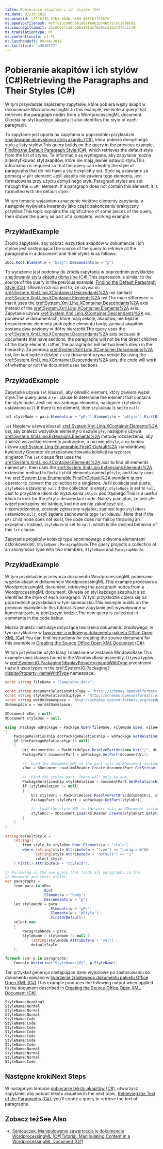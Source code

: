 ```yaml
---
title: Pobieranie akapitów i ich stylów (C#)
ms.date: 07/20/2015
ms.assetid: c2f767f8-57b1-4b4b-af04-89ffb1f7067d
ms.openlocfilehash: 46ffc13c9808b6186efa402bd46b75c6c1a9bbda
ms.sourcegitcommit: 2eceb05f1a5bb261291a1f6a91c5153727ac1c19
ms.translationtype: MT
ms.contentlocale: pl-PL
ms.lasthandoff: 09/04/2018
ms.locfileid: "43510777"
---
```

# <a name="retrieving-the-paragraphs-and-their-styles-c"></a><span data-ttu-id="b2140-102">Pobieranie akapitów i ich stylów (C#)</span><span class="sxs-lookup"><span data-stu-id="b2140-102">Retrieving the Paragraphs and Their Styles (C#)</span></span>
<span data-ttu-id="b2140-103">W tym przykładzie napiszemy zapytanie, które pobiera węzły akapit w dokumencie WordprocessingML.</span><span class="sxs-lookup"><span data-stu-id="b2140-103">In this example, we write a query that retrieves the paragraph nodes from a WordprocessingML document.</span></span> <span data-ttu-id="b2140-104">Określa on styl każdego akapitu.</span><span class="sxs-lookup"><span data-stu-id="b2140-104">It also identifies the style of each paragraph.</span></span>  
  
 <span data-ttu-id="b2140-105">To zapytanie jest oparta na zapytania w poprzednim przykładzie [znajdowanie domyślnego stylu akapitu (C#)](../../../../csharp/programming-guide/concepts/linq/finding-the-default-paragraph-style.md), która pobiera domyślnego stylu z listy stylów.</span><span class="sxs-lookup"><span data-stu-id="b2140-105">This query builds on the query in the previous example, [Finding the Default Paragraph Style (C#)](../../../../csharp/programming-guide/concepts/linq/finding-the-default-paragraph-style.md), which retrieves the default style from the list of styles.</span></span> <span data-ttu-id="b2140-106">Te informacje są wymagane, aby zapytanie można zidentyfikować styl akapitów, które nie mają jawnie ustawić stylu.</span><span class="sxs-lookup"><span data-stu-id="b2140-106">This information is required so that the query can identify the style of paragraphs that do not have a style explicitly set.</span></span> <span data-ttu-id="b2140-107">Style są ustawiane za pomocą `w:pPr` element; Jeśli akapitu nie zawiera tego elementu, jest formatowana przy użyciu domyślnego stylu.</span><span class="sxs-lookup"><span data-stu-id="b2140-107">Paragraph styles are set through the `w:pPr` element; if a paragraph does not contain this element, it is formatted with the default style.</span></span>  
  
 <span data-ttu-id="b2140-108">W tym temacie wyjaśniono znaczenie niektóre elementy zapytania, a następnie wyświetla kwerendy jako część zakończeniu praktyczny przykład.</span><span class="sxs-lookup"><span data-stu-id="b2140-108">This topic explains the significance of some pieces of the query, then shows the query as part of a complete, working example.</span></span>  
  
## <a name="example"></a><span data-ttu-id="b2140-109">Przykład</span><span class="sxs-lookup"><span data-stu-id="b2140-109">Example</span></span>  
 <span data-ttu-id="b2140-110">Źródło zapytanie, aby pobrać wszystkie akapitów w dokumencie i ich stylów jest następująca:</span><span class="sxs-lookup"><span data-stu-id="b2140-110">The source of the query to retrieve all the paragraphs in a document and their styles is as follows:</span></span>  
  
```csharp  
xDoc.Root.Element(w + "body").Descendants(w + "p")  
```  
  
 <span data-ttu-id="b2140-111">To wyrażenie jest podobny do źródła zapytania w poprzednim przykładzie [znajdowanie stylu akapitu domyślne (C#)](../../../../csharp/programming-guide/concepts/linq/finding-the-default-paragraph-style.md).</span><span class="sxs-lookup"><span data-stu-id="b2140-111">This expression is similar to the source of the query in the previous example, [Finding the Default Paragraph Style (C#)](../../../../csharp/programming-guide/concepts/linq/finding-the-default-paragraph-style.md).</span></span> <span data-ttu-id="b2140-112">Główną różnicą jest to, że używa on <xref:System.Xml.Linq.XContainer.Descendants%2A> osi zamiast <xref:System.Xml.Linq.XContainer.Elements%2A> osi.</span><span class="sxs-lookup"><span data-stu-id="b2140-112">The main difference is that it uses the <xref:System.Xml.Linq.XContainer.Descendants%2A> axis instead of the <xref:System.Xml.Linq.XContainer.Elements%2A> axis.</span></span> <span data-ttu-id="b2140-113">Zapytanie używa <xref:System.Xml.Linq.XContainer.Descendants%2A> osi, ponieważ w dokumentach, które mają sekcje, akapitów, nie będzie bezpośrednie elementy podrzędne elementu body; zamiast akapitów zostaną dwa poziomy w dół w hierarchii.</span><span class="sxs-lookup"><span data-stu-id="b2140-113">The query uses the <xref:System.Xml.Linq.XContainer.Descendants%2A> axis because in documents that have sections, the paragraphs will not be the direct children of the body element; rather, the paragraphs will be two levels down in the hierarchy.</span></span> <span data-ttu-id="b2140-114">Za pomocą <xref:System.Xml.Linq.XContainer.Descendants%2A> osi, ten kod będzie działać z czy dokument używa sekcje.</span><span class="sxs-lookup"><span data-stu-id="b2140-114">By using the <xref:System.Xml.Linq.XContainer.Descendants%2A> axis, the code will work of whether or not the document uses sections.</span></span>  
  
## <a name="example"></a><span data-ttu-id="b2140-115">Przykład</span><span class="sxs-lookup"><span data-stu-id="b2140-115">Example</span></span>  
 <span data-ttu-id="b2140-116">Zapytanie używa `let` klauzuli, aby określić element, który zawiera węzeł style.</span><span class="sxs-lookup"><span data-stu-id="b2140-116">The query uses a `let` clause to determine the element that contains the style node.</span></span> <span data-ttu-id="b2140-117">Jeśli nie ma żadnego elementu, następnie `styleNode` ustawiono `null`:</span><span class="sxs-lookup"><span data-stu-id="b2140-117">If there is no element, then `styleNode` is set to `null`:</span></span>  
  
```csharp  
let styleNode = para.Elements(w + "pPr").Elements(w + "pStyle").FirstOrDefault()  
```  
  
 <span data-ttu-id="b2140-118">`let` Najpierw używa klauzuli <xref:System.Xml.Linq.XContainer.Elements%2A> osi, aby znaleźć wszystkie elementy o nazwie `pPr`, następnie używa <xref:System.Xml.Linq.Extensions.Elements%2A> metodę rozszerzenia, aby znaleźć wszystkie elementy podrzędne, o nazwie `pStyle`, a na koniec używa <xref:System.Linq.Enumerable.FirstOrDefault%2A> standardowej kwerendy Operator do przekonwertowania kolekcji na wzorzec singleton.</span><span class="sxs-lookup"><span data-stu-id="b2140-118">The `let` clause first uses the <xref:System.Xml.Linq.XContainer.Elements%2A> axis to find all elements named `pPr`, then uses the <xref:System.Xml.Linq.Extensions.Elements%2A> extension method to find all child elements named `pStyle`, and finally uses the <xref:System.Linq.Enumerable.FirstOrDefault%2A> standard query operator to convert the collection to a singleton.</span></span> <span data-ttu-id="b2140-119">Jeśli kolekcja jest pusta, `styleNode` ustawiono `null`.</span><span class="sxs-lookup"><span data-stu-id="b2140-119">If the collection is empty, `styleNode` is set to `null`.</span></span> <span data-ttu-id="b2140-120">Jest to przydatne idiom do wyszukania `pStyle` podrzędnego.</span><span class="sxs-lookup"><span data-stu-id="b2140-120">This is a useful idiom to look for the `pStyle` descendant node.</span></span> <span data-ttu-id="b2140-121">Należy pamiętać, że jeśli `pPr` węzeł podrzędny nie istnieje, kod nie ani nie zakończyć się niepowodzeniem, zostanie zgłoszony wyjątek; zamiast tego `styleNode` ustawiono `null`, czyli żądane zachowanie tego `let` klauzuli.</span><span class="sxs-lookup"><span data-stu-id="b2140-121">Note that if the `pPr` child node does not exist, the code does nor fail by throwing an exception; instead, `styleNode` is set to `null`, which is the desired behavior of this `let` clause.</span></span>  
  
 <span data-ttu-id="b2140-122">Zapytanie projektów kolekcji typu anonimowego z dwoma elementami członkowskimi, `StyleName` i `ParagraphNode`.</span><span class="sxs-lookup"><span data-stu-id="b2140-122">The query projects a collection of an anonymous type with two members, `StyleName` and `ParagraphNode`.</span></span>  
  
## <a name="example"></a><span data-ttu-id="b2140-123">Przykład</span><span class="sxs-lookup"><span data-stu-id="b2140-123">Example</span></span>  
 <span data-ttu-id="b2140-124">W tym przykładzie przetwarza dokumentu WordprocessingML pobieranie węzłów akapit w dokumencie WordprocessingML.</span><span class="sxs-lookup"><span data-stu-id="b2140-124">This example processes a WordprocessingML document, retrieving the paragraph nodes from a WordprocessingML document.</span></span> <span data-ttu-id="b2140-125">Określa on styl każdego akapitu.</span><span class="sxs-lookup"><span data-stu-id="b2140-125">It also identifies the style of each paragraph.</span></span> <span data-ttu-id="b2140-126">W tym przykładzie opiera się na poprzednich przykładach w tym samouczku.</span><span class="sxs-lookup"><span data-stu-id="b2140-126">This example builds on the previous examples in this tutorial.</span></span> <span data-ttu-id="b2140-127">Nowe zapytanie jest wywoływane w komentarzach, w poniższym kodzie.</span><span class="sxs-lookup"><span data-stu-id="b2140-127">The new query is called out in comments in the code below.</span></span>  
  
 <span data-ttu-id="b2140-128">Można znaleźć instrukcje dotyczące tworzenia dokumentu źródłowego, w tym przykładzie w [tworzenie źródłowego dokumentu pakietu Office Open XML (C#)](../../../../csharp/programming-guide/concepts/linq/creating-the-source-office-open-xml-document.md).</span><span class="sxs-lookup"><span data-stu-id="b2140-128">You can find instructions for creating the source document for this example in [Creating the Source Office Open XML Document (C#)](../../../../csharp/programming-guide/concepts/linq/creating-the-source-office-open-xml-document.md).</span></span>  
  
 <span data-ttu-id="b2140-129">W tym przykładzie użyto klasy znalezione w zestawie WindowsBase.</span><span class="sxs-lookup"><span data-stu-id="b2140-129">This example uses classes found in the WindowsBase assembly.</span></span> <span data-ttu-id="b2140-130">Używa typów w <xref:System.IO.Packaging?displayProperty=nameWithType> przestrzeni nazw.</span><span class="sxs-lookup"><span data-stu-id="b2140-130">It uses types in the <xref:System.IO.Packaging?displayProperty=nameWithType> namespace.</span></span>  
  
```csharp  
const string fileName = "SampleDoc.docx";  
  
const string documentRelationshipType = "http://schemas.openxmlformats.org/officeDocument/2006/relationships/officeDocument";  
const string stylesRelationshipType = "http://schemas.openxmlformats.org/officeDocument/2006/relationships/styles";  
const string wordmlNamespace = "http://schemas.openxmlformats.org/wordprocessingml/2006/main";  
XNamespace w = wordmlNamespace;  
  
XDocument xDoc = null;  
XDocument styleDoc = null;  
  
using (Package wdPackage = Package.Open(fileName, FileMode.Open, FileAccess.Read))  
{  
    PackageRelationship docPackageRelationship = wdPackage.GetRelationshipsByType(documentRelationshipType).FirstOrDefault();  
    if (docPackageRelationship != null)  
    {  
        Uri documentUri = PackUriHelper.ResolvePartUri(new Uri("/", UriKind.Relative), docPackageRelationship.TargetUri);  
        PackagePart documentPart = wdPackage.GetPart(documentUri);  
  
        //  Load the document XML in the part into an XDocument instance.  
        xDoc = XDocument.Load(XmlReader.Create(documentPart.GetStream()));  
  
        //  Find the styles part. There will only be one.  
        PackageRelationship styleRelation = documentPart.GetRelationshipsByType(stylesRelationshipType).FirstOrDefault();  
        if (styleRelation != null)  
        {  
            Uri styleUri = PackUriHelper.ResolvePartUri(documentUri, styleRelation.TargetUri);  
            PackagePart stylePart = wdPackage.GetPart(styleUri);  
  
            //  Load the style XML in the part into an XDocument instance.  
            styleDoc = XDocument.Load(XmlReader.Create(stylePart.GetStream()));  
        }  
    }  
}  
  
string defaultStyle =   
    (string)(  
        from style in styleDoc.Root.Elements(w + "style")  
        where (string)style.Attribute(w + "type") == "paragraph"&&  
              (string)style.Attribute(w + "default") == "1"  
              select style  
    ).First().Attribute(w + "styleId");  
  
// Following is the new query that finds all paragraphs in the  
// document and their styles.  
var paragraphs =  
    from para in xDoc  
                 .Root  
                 .Element(w + "body")  
                 .Descendants(w + "p")  
    let styleNode = para  
                    .Elements(w + "pPr")  
                    .Elements(w + "pStyle")  
                    .FirstOrDefault()  
    select new  
    {  
        ParagraphNode = para,  
        StyleName = styleNode != null ?  
            (string)styleNode.Attribute(w + "val") :  
            defaultStyle  
    };  
  
foreach (var p in paragraphs)  
    Console.WriteLine("StyleName:{0}", p.StyleName);  
```  
  
 <span data-ttu-id="b2140-131">Ten przykład generuje następujące dane wyjściowe po zastosowaniu do dokumentu opisano w [tworzenie źródłowego dokumentu pakietu Office Open XML (C#)](../../../../csharp/programming-guide/concepts/linq/creating-the-source-office-open-xml-document.md).</span><span class="sxs-lookup"><span data-stu-id="b2140-131">This example produces the following output when applied to the document described in [Creating the Source Office Open XML Document (C#)](../../../../csharp/programming-guide/concepts/linq/creating-the-source-office-open-xml-document.md).</span></span>  
  
```  
StyleName:Heading1  
StyleName:Normal  
StyleName:Normal  
StyleName:Normal  
StyleName:Code  
StyleName:Code  
StyleName:Code  
StyleName:Code  
StyleName:Code  
StyleName:Code  
StyleName:Code  
StyleName:Normal  
StyleName:Normal  
StyleName:Normal  
StyleName:Code  
```  
  
## <a name="next-steps"></a><span data-ttu-id="b2140-132">Następne kroki</span><span class="sxs-lookup"><span data-stu-id="b2140-132">Next Steps</span></span>  
 <span data-ttu-id="b2140-133">W następnym temacie [pobieranie tekstu akapitów (C#)](../../../../csharp/programming-guide/concepts/linq/retrieving-the-text-of-the-paragraphs.md), utworzysz zapytanie, aby pobrać tekstu akapitów.</span><span class="sxs-lookup"><span data-stu-id="b2140-133">In the next topic, [Retrieving the Text of the Paragraphs (C#)](../../../../csharp/programming-guide/concepts/linq/retrieving-the-text-of-the-paragraphs.md), you'll create a query to retrieve the text of paragraphs.</span></span>  
  
## <a name="see-also"></a><span data-ttu-id="b2140-134">Zobacz też</span><span class="sxs-lookup"><span data-stu-id="b2140-134">See Also</span></span>

- [<span data-ttu-id="b2140-135">Samouczek: Manipulowanie zawartością w dokumencie WordprocessingML (C#)</span><span class="sxs-lookup"><span data-stu-id="b2140-135">Tutorial: Manipulating Content in a WordprocessingML Document (C#)</span></span>](../../../../csharp/programming-guide/concepts/linq/tutorial-manipulating-content-in-a-wordprocessingml-document.md)
